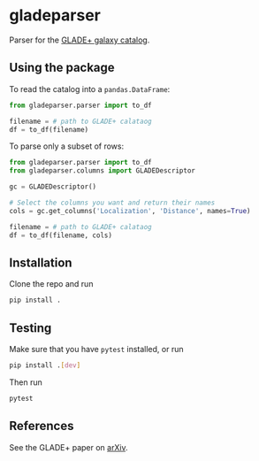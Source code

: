 # gladeparser

Parser for the [GLADE+ galaxy catalog](https://glade.elte.hu/).

## Using the package

To read the catalog into a `pandas.DataFrame`:

```python
from gladeparser.parser import to_df

filename = # path to GLADE+ calataog
df = to_df(filename)
```

To parse only a subset of rows:

```python
from gladeparser.parser import to_df
from gladeparser.columns import GLADEDescriptor

gc = GLADEDescriptor()

# Select the columns you want and return their names
cols = gc.get_columns('Localization', 'Distance', names=True)

filename = # path to GLADE+ calataog
df = to_df(filename, cols)
```

## Installation

Clone the repo and run 

```bash
pip install .
```

## Testing

Make sure that you have `pytest` installed, or run

```bash
pip install .[dev]
```

Then run 

```bash
pytest
```

## References

See the GLADE+ paper on [arXiv](https://arxiv.org/abs/2110.06184).

